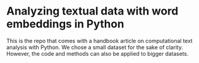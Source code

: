 # Analyzing textual data with word embeddings in Python

This is the repo that comes with a handbook article on computational text analysis with Python. We chose a small dataset for the sake of clarity. However, the code and methods can also be applied to bigger datasets.
